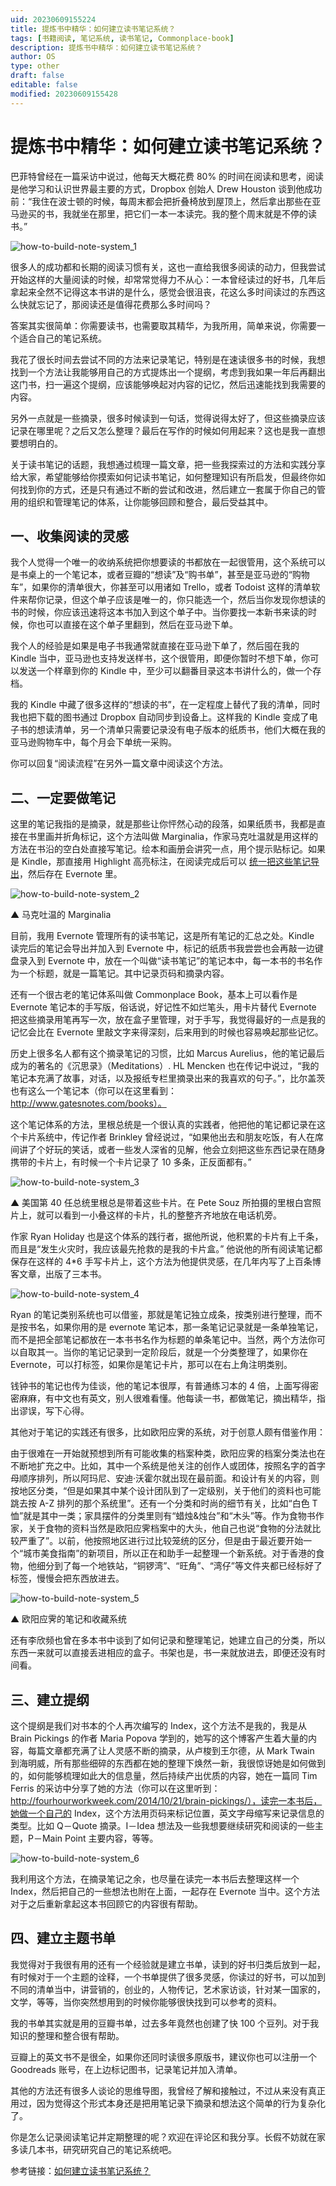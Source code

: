 ```yaml
---
uid: 20230609155224
title: 提炼书中精华：如何建立读书笔记系统？
tags: [书籍阅读, 笔记系统, 读书笔记, Commonplace-book]
description: 提炼书中精华：如何建立读书笔记系统？
author: OS
type: other
draft: false
editable: false
modified: 20230609155428
---
```


# 提炼书中精华：如何建立读书笔记系统？

巴菲特曾经在一篇采访中说过，他每天大概花费 80% 的时间在阅读和思考，阅读是他学习和认识世界最主要的方式，Dropbox 创始人 Drew Houston 谈到他成功前：“我住在波士顿的时候，每周末都会把折叠椅放到屋顶上，然后拿出那些在亚马逊买的书，我就坐在那里，把它们一本一本读完。我的整个周末就是不停的读书。”

![how-to-build-note-system_1](https://bookfere.com/wp-content/uploads/2015/10/how-to-build-note-system_1.jpg)

很多人的成功都和长期的阅读习惯有关，这也一直给我很多阅读的动力，但我尝试开始这样的大量阅读的时候，却常常觉得力不从心：一本曾经读过的好书，几年后拿起来全然不记得这本书讲的是什么，感觉会很沮丧，花这么多时间读过的东西这么快就忘记了，那阅读还是值得花费那么多时间吗？

答案其实很简单：你需要读书，也需要取其精华，为我所用，简单来说，你需要一个适合自己的笔记系统。

我花了很长时间去尝试不同的方法来记录笔记，特别是在速读很多书的时候，我想找到一个方法让我能够用自己的方式提炼出一个提纲，考虑到我如果一年后再翻出这门书，扫一遍这个提纲，应该能够唤起对内容的记忆，然后迅速能找到我需要的内容。

另外一点就是一些摘录，很多时候读到一句话，觉得说得太好了，但这些摘录应该记录在哪里呢？之后又怎么整理？最后在写作的时候如何用起来？这也是我一直想要想明白的。

关于读书笔记的话题，我想通过梳理一篇文章，把一些我探索过的方法和实践分享给大家，希望能够给你摸索如何记读书笔记，如何整理知识有所启发，但最终你如何找到你的方式，还是只有通过不断的尝试和改进，然后建立一套属于你自己的管用的组织和管理笔记的体系，让你能够回顾和整合，最后受益其中。

## 一、收集阅读的灵感

我个人觉得一个唯一的收纳系统把你想要读的书都放在一起很管用，这个系统可以是书桌上的一个笔记本，或者豆瓣的“想读”及“购书单”，甚至是亚马逊的“购物车”，如果你的清单很大，你甚至可以用诸如 Trello，或者 Todoist 这样的清单软件来帮你记录，但这个单子应该是唯一的，你只能选一个，然后当你发现你想读的书的时候，你应该迅速将这本书加入到这个单子中。当你要找一本新书来读的时候，你也可以直接在这个单子里翻到，然后在亚马逊下单。

我个人的经验是如果是电子书我通常就直接在亚马逊下单了，然后囤在我的 Kindle 当中，亚马逊也支持发送样书，这个很管用，即便你暂时不想下单，你可以发送一个样章到你的 Kindle 中，至少可以翻番目录这本书讲什么的，做一个存档。

我的 Kindle 中藏了很多这样的“想读的书”，在一定程度上替代了我的清单，同时我也把下载的图书通过 Dropbox 自动同步到设备上。这样我的 Kindle 变成了电子书的想读清单，另一个清单只需要记录没有电子版本的纸质书，他们大概在我的亚马逊购物车中，每个月会下单统一采购。

你可以回复“阅读流程”在另外一篇文章中阅读这个方法。

## 二、一定要做笔记

这里的笔记我指的是摘录，就是那些让你怦然心动的段落，如果纸质书，我都是直接在书里画并折角标记，这个方法叫做 Marginalia，作家马克吐温就是用这样的方法在书沿的空白处直接写笔记。绘本和画册会讲究一点，用个提示贴标记。如果是 Kindle，那直接用 Highlight 高亮标注，在阅读完成后可以 [统一把这些笔记导出](https://bookfere.com/post/tag/kindle%E5%89%AA%E8%B4%B4)，然后存在 Evernote 里。

![how-to-build-note-system_2](https://bookfere.com/wp-content/uploads/2015/10/how-to-build-note-system_2.jpg)

▲ 马克吐温的 Marginalia

目前，我用 Evernote 管理所有的读书笔记，这是所有笔记的汇总之处。Kindle 读完后的笔记会导出并加入到 Evernote 中，标记的纸质书我尝尝也会再敲一边键盘录入到 Evernote 中，放在一个叫做“读书笔记”的笔记本中，每一本书的书名作为一个标题，就是一篇笔记。其中记录页码和摘录内容。

还有一个很古老的笔记体系叫做 Commonplace Book，基本上可以看作是 Evernote 笔记本的手写版，俗话说，好记性不如烂笔头，用卡片替代 Evernote 把这些摘录用笔再写一次，放在盒子里管理，对于手写，我觉得最好的一点是我的记忆会比在 Evernote 里敲文字来得深刻，后来用到的时候也容易唤起那些记忆。

历史上很多名人都有这个摘录笔记的习惯，比如 Marcus Aurelius，他的笔记最后成为的著名的《沉思录》（Meditations）. HL Mencken 也在传记中说过，“我的笔记本充满了故事，对话，以及报纸专栏里摘录出来的我喜欢的句子。”，比尔盖茨也有这么一个笔记本（你可以在这里看到：<http://www.gatesnotes.com/books）。>

这个笔记体系的方法，里根总统是一个很认真的实践者，他把他的笔记都记录在这个卡片系统中，传记作者 Brinkley 曾经说过，“如果他出去和朋友吃饭，有人在席间讲了个好玩的笑话，或者一些发人深省的见解，他会立刻把这些东西记录在随身携带的卡片上，有时候一个卡片记录了 10 多条，正反面都有。”

![how-to-build-note-system_3](https://bookfere.com/wp-content/uploads/2015/10/how-to-build-note-system_3.jpg)

▲ 美国第 40 任总统里根总是带着这些卡片。在 Pete Souz 所拍摄的里根白宫照片上，就可以看到一小叠这样的卡片，扎的整整齐齐地放在电话机旁。

作家 Ryan Holiday 也是这个体系的践行者，据他所说，他积累的卡片有上千条，而且是“发生火灾时，我应该最先抢救的是我的卡片盒。” 他说他的所有阅读笔记都保存在这样的 4*6 手写卡片上，这个方法为他提供灵感，在几年内写了上百条博客文章，出版了三本书。

![how-to-build-note-system_4](https://bookfere.com/wp-content/uploads/2015/10/how-to-build-note-system_4.jpg)

Ryan 的笔记类别系统也可以借鉴，那就是笔记独立成条，按类别进行整理，而不是按书名，如果你用的是 evernote 笔记本，那一条笔记记录就是一条单独笔记，而不是把全部笔记都放在一本书书名作为标题的单条笔记中。当然，两个方法你可以自取其一。当你的笔记记录到一定阶段后，就是一个分类整理了，如果你在 Evernote，可以打标签，如果你是笔记卡片，那可以在右上角注明类别。

钱钟书的笔记也传为佳谈，他的笔记本很厚，有普通练习本的 4 倍，上面写得密密麻麻，有中文也有英文，别人很难看懂。他每读一书，都做笔记，摘出精华，指出谬误，写下心得。

其他对于笔记的实践还有很多，比如欧阳应霁的系统，对于创意人颇有借鉴作用：

由于很难在一开始就预想到所有可能收集的档案种类，欧阳应霁的档案分类法也在不断地扩充之中。比如，其中一个系统是他关注的创作人或团体，按照名字的首字母顺序排列，所以阿玛尼、安迪·沃霍尔就出现在最前面。和设计有关的内容，则按地区分类，“但是如果其中某个设计团队到了一定级别，关于他们的资料也可能跳去按 A-Z 排列的那个系统里”。还有一个分类和时尚的细节有关，比如“白色 T 恤”就是其中一类；家具摆件的分类里则有“蜡烛&烛台”和“木头”等。作为食物书作家，关于食物的资料当然是欧阳应霁档案中的大头，他自己也说“食物的分法就比较严重了”。以前，他按照地区进行过比较笼统的区分，但是由于最近要开始一个“城市美食指南”的新项目，所以正在和助手一起整理一个新系统。对于香港的食物，他细分到了每一个地铁站，“铜锣湾”、“旺角”、“湾仔”等文件夹都已经标好了标签，慢慢会把东西放进去。

![how-to-build-note-system_5](https://bookfere.com/wp-content/uploads/2015/10/how-to-build-note-system_5.jpg)

▲ 欧阳应霁的笔记和收藏系统

还有李欣频也曾在多本书中谈到了如何记录和整理笔记，她建立自己的分类，所以东西一来就可以直接丢进相应的盒子。书架也是，书一来就放进去，即便还没有时间看。

## 三、建立提纲

这个提纲是我们对书本的个人再次编写的 Index，这个方法不是我的，我是从 Brain Pickings 的作者 Maria Popova 学到的，她写的这个博客产生着大量的内容，每篇文章都充满了让人灵感不断的摘录，从卢梭到王尔德，从 Mark Twain 到海明威，所有那些细碎的东西都在她的整理下焕然一新，我很惊讶她是如何做到的，如何能够梳理如此大的信息量，然后持续产出优质的内容，她在一篇同 Tim Ferris 的采访中分享了她的方法（你可以在这里听到：<http://fourhourworkweek.com/2014/10/21/brain-pickings/），读完一本书后，她做一个自己的> Index，这个方法用页码来标记位置，英文字母缩写来记录信息的类型。比如 Q－Quote 摘录。I－Idea 想法及一些我想要继续研究和阅读的一些主题，P－Main Point 主要内容，等等。

![how-to-build-note-system_6](https://bookfere.com/wp-content/uploads/2015/10/how-to-build-note-system_6.jpg)

我利用这个方法，在摘录笔记之余，也尽量在读完一本书后去整理这样一个 Index，然后把自己的一些想法也附在上面，一起存在 Evernote 当中。这个方法对于之后重新拿起这本书回顾它的内容很有帮助。

## 四、建立主题书单

我觉得对于我很有用的还有一个经验就是建立书单，读到的好书归类后放到一起，有时候对于一个主题的诠释，一个书单提供了很多灵感，你读过的好书，可以加到不同的清单当中，讲营销的，创业的，人物传记，艺术家访谈，针对某一国家的，文学，等等，当你突然想用到的时候你能够很快找到可以参考的资料。

我的书单其实就是用的豆瓣书单，过去多年竟然也创建了快 100 个豆列。对于我知识的整理和整合很有帮助。

豆瓣上的英文书不是很全，如果你还同时读很多原版书，建议你也可以注册一个 Goodreads 账号，在上边标记图书，记录笔记并加入清单。

其他的方法还有很多人谈论的思维导图，我曾经了解和接触过，不过从来没有真正用过，因为觉得这个形式本身还是把用笔记录下摘录和想法这个简单的行为复杂化了。

你是怎么记录阅读笔记并定期整理的呢？欢迎在评论区和我分享。长假不妨就在家多读几本书，研究研究自己的笔记系统吧。

参考链接：[如何建立读书笔记系统？](http://www.douban.com/note/518870936/)